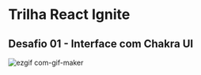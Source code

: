 # Trilha React Ignite
## Desafio 01 - Interface com Chakra UI
![ezgif com-gif-maker](https://user-images.githubusercontent.com/82681415/164995216-7bfb49fb-838a-4f73-883f-f42ba7890336.gif)
